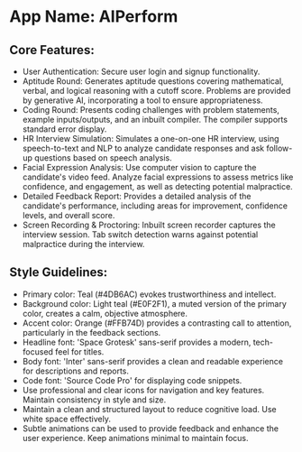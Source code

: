 # **App Name**: AIPerform

## Core Features:

- User Authentication: Secure user login and signup functionality.
- Aptitude Round: Generates aptitude questions covering mathematical, verbal, and logical reasoning with a cutoff score. Problems are provided by generative AI, incorporating a tool to ensure appropriateness.
- Coding Round: Presents coding challenges with problem statements, example inputs/outputs, and an inbuilt compiler. The compiler supports standard error display.
- HR Interview Simulation: Simulates a one-on-one HR interview, using speech-to-text and NLP to analyze candidate responses and ask follow-up questions based on speech analysis.
- Facial Expression Analysis: Use computer vision to capture the candidate's video feed. Analyze facial expressions to assess metrics like confidence, and engagement, as well as detecting potential malpractice.
- Detailed Feedback Report: Provides a detailed analysis of the candidate's performance, including areas for improvement, confidence levels, and overall score.
- Screen Recording & Proctoring: Inbuilt screen recorder captures the interview session. Tab switch detection warns against potential malpractice during the interview.

## Style Guidelines:

- Primary color: Teal (#4DB6AC) evokes trustworthiness and intellect.
- Background color: Light teal (#E0F2F1), a muted version of the primary color, creates a calm, objective atmosphere.
- Accent color: Orange (#FFB74D) provides a contrasting call to attention, particularly in the feedback sections.
- Headline font: 'Space Grotesk' sans-serif provides a modern, tech-focused feel for titles.
- Body font: 'Inter' sans-serif provides a clean and readable experience for descriptions and reports.
- Code font: 'Source Code Pro' for displaying code snippets.
- Use professional and clear icons for navigation and key features. Maintain consistency in style and size.
- Maintain a clean and structured layout to reduce cognitive load. Use white space effectively.
- Subtle animations can be used to provide feedback and enhance the user experience. Keep animations minimal to maintain focus.